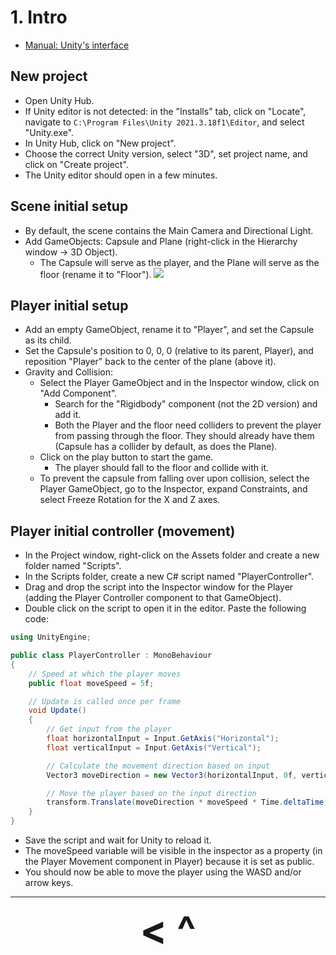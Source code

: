 # 1. Intro
- [Manual: Unity's interface](https://docs.unity3d.com/2021.3/Documentation/Manual/UsingTheEditor.html)

## New project
- Open Unity Hub.
- If Unity editor is not detected: in the "Installs" tab, click on "Locate", navigate to `C:\Program Files\Unity 2021.3.18f1\Editor`, and select "Unity.exe".
- In Unity Hub, click on "New project".
- Choose the correct Unity version, select "3D", set project name, and click on "Create project".
- The Unity editor should open in a few minutes.

## Scene initial setup
- By default, the scene contains the Main Camera and Directional Light.
- Add GameObjects: Capsule and Plane (right-click in the Hierarchy window -> 3D Object).
    - The Capsule will serve as the player, and the Plane will serve as the floor (rename it to "Floor").
![](https://i.imgur.com/L9BSsrD.png)

## Player initial setup
- Add an empty GameObject, rename it to "Player", and set the Capsule as its child.
- Set the Capsule's position to 0, 0, 0 (relative to its parent, Player), and reposition "Player" back to the center of the plane (above it).
- Gravity and Collision:
    - Select the Player GameObject and in the Inspector window, click on "Add Component".
        - Search for the "Rigidbody" component (not the 2D version) and add it.
        - Both the Player and the floor need colliders to prevent the player from passing through the floor. They should already have them (Capsule has a collider by default, as does the Plane).
    - Click on the play button to start the game.
        - The player should fall to the floor and collide with it.
    - To prevent the capsule from falling over upon collision, select the Player GameObject, go to the Inspector, expand Constraints, and select Freeze Rotation for the X and Z axes.

## Player initial controller (movement)
- In the Project window, right-click on the Assets folder and create a new folder named "Scripts".
- In the Scripts folder, create a new C# script named "PlayerController".
- Drag and drop the script into the Inspector window for the Player (adding the Player Controller component to that GameObject).
- Double click on the script to open it in the editor. Paste the following code:
```C#
using UnityEngine;

public class PlayerController : MonoBehaviour
{
    // Speed at which the player moves
    public float moveSpeed = 5f;

    // Update is called once per frame
    void Update()
    {
        // Get input from the player
        float horizontalInput = Input.GetAxis("Horizontal");
        float verticalInput = Input.GetAxis("Vertical");

        // Calculate the movement direction based on input
        Vector3 moveDirection = new Vector3(horizontalInput, 0f, verticalInput).normalized;

        // Move the player based on the input direction
        transform.Translate(moveDirection * moveSpeed * Time.deltaTime);
    }
}
```
- Save the script and wait for Unity to reload it.
- The moveSpeed variable will be visible in the inspector as a property (in the Player Movement component in Player) because it is set as public.
- You should now be able to move the player using the WASD and/or arrow keys.

---

<div align="center"><b>
  <a href="Software.html" style="font-size:64px; text-decoration:none"> < </a>
  <a href="Contents.html" style="font-size:64px; text-decoration:none"> ^ </a>
</b></div>
